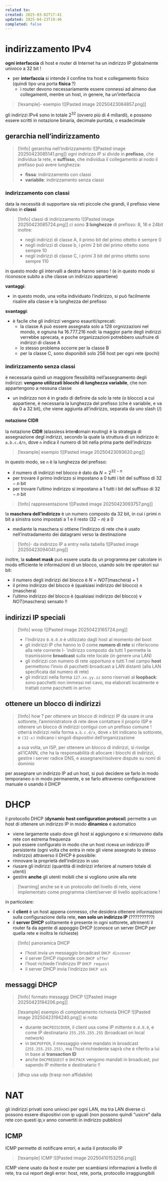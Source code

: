 ```yaml
---
related to: 
created: 2025-03-02T17:41
updated: 2025-04-23T19:46
completed: false
---
```

# indirizzamento IPv4
**ogni interfaccia** di host e router di Internet ha un indirizzo IP globalmente univoco a 32 bit !
- per **interfaccia** si intende il confine tra host e collegamento fisico (quindi tipo una porta **fisica** ?)
	- i router devono necessariamente essere connessi ad almeno due collegamenti, mentre un host, in genere, ha un’interfaccia
>[!example]- esempio
![[Pasted image 20250423084857.png]]

gli indirizzi IPv4 sono in totale $2^{32}$ (ovvero più di 4 miliardi), e possono essere scritti in notazione binaria, decimale puntata, o esadecimale
## gerarchia nell’indirizzamento
>[!info] gerarchia nell’indirizzamento
![[Pasted image 20250423085141.png]]
ogni indirizzo IP si divide in **prefisso**, che individua la rete, e **suffisso**, che individua il collegamento al nodo
>il prefisso può avere lunghezza:
>- **fissa**: indirizzamento con classi
>- **variabile**: indirizzamento senza classi
### indirizzamento con classi
data la necessità di supportare sia reti piccole che grandi, il prefisso viene diviso in **classi**
>[!info] classi di indirizzamento
![[Pasted image 20250423085724.png]]
ci sono **3 lunghezze** di prefisso: 8, 16 e 24bit
inoltre:
>- negli indirizzi di classe A, il primo bit del primo ottetto è sempre 0
>- negli indirizzi di classe b, i primi 2 bit del primo ottetto sono sempre 10
>- negli indirizzi di classe C, i primi 3 bit del primo ottetto sono sempre 110
>
in questo modo gli intervalli a destra hanno senso ! (e in questo modo si riconosce subito a che classe un indirizzo appartiene)

**vantaggi**:
- in questo modo, una volta individuato l’indirizzo, si può facilmente risalire alla classe e la lunghezza del prefisso

**svantaggi**:
- è facile che gli indirizzi vengano esauriti/sprecati:
	- la classe A può essere assegnata solo a 128 orgnizzazioni nel mondo, e ognuna ha 16.777.216 nodi: la maggior parte degli indirizzi verrebbe sprecata, e poche organizzazioni potrebbero usufruire di indirizzi di classe A
	- lo stesso problema occorre per la classe B
	- per la classe C, sono disponibili solo 256 host per ogni rete (pochi)
### indirizzamento senza classi
è necessaria quindi un maggiore flessibilità nell’assegnamento degli indirizzi: **vengono utilizzati blocchi di lunghezza variabile**, che non appartengono a nessuna classe
- un indirizzo non è in grado di definire da solo la rete (o blocco) a cui appartiene, è necessaria la lunghezza del prefisso (che è variabile, e va da 0 a 32 bit), che viene aggiunta all’indirizzo, separata da uno slash (/)
#### notazione CIDR
la notazione **CIDR** (**c**lassless **i**nter**d**omain **r**outing) è la strategia di assegnazione degl indirizzi, secondo la quale la struttura di un indirizzo è: `a.b.c.d/n`, dove `n` indica il numero di bit nella prima parte dell’indirizzo

>[!example] esempio
![[Pasted image 20250423093620.png]]

in questo modo, se `n` è la lunghezza del prefisso:
- il numero di indirizzi nel blocco è dato da $N=2^{32-n}$
- per trovare il primo indirizzo si impostano a 0 tutti i bit del suffisso di $32-n$ bit 
- per trovare l’ultimo indirizzo si impostano a 1 tutti i bit del suffisso di $32-n$ bit
>[!info] rappresentazione
![[Pasted image 20250423093757.png]]

la **maschera dell’indirizzo** è un numero composto da 32 bit, in cui i primi $n$ bit a sinistra sono impostati a 1 e il resto ($32-n$) a 0
- mediante la maschera si ottiene l’indirizzo di rete che è usato nell’instradamento dei datagrami verso la destinazione
>[!info]- da indirizzo IP a entry nella tabella
![[Pasted image 20250423094041.png]]

inoltre, la **subnet mask** può essere usata da un programma per calcolare in modo efficiente le informazioni di un blocco, usando solo tre operatori sui bit:
- il numero degli indirizzi del blocco è $N=NOT\text{(maschera})+1$
- il primo indirizzo del blocco è $\text{(qualsiasi indirizzo del blocco)} \land \text{(maschera)}$
- l’ultimo indirizzo del blocco è $(\text{qualsiasi indirizzo del blocco}) \lor NOT(\text{maschera})$
sensato !!
## indirizzi IP speciali
>[!info] woop
![[Pasted image 20250423165724.png]]
>- l’indirizzo `0.0.0.0` è utilizzato dagli host al momento del boot
>- gli indirizzi IP che hanno lo 0 come **numero di rete** si riferiscono alla rete corrente
l- ’indirizzo composto da tutti 1 permette la trasmissione **broadcast** sulla rete locale (in genere una LAN)
>- gli indirizzi con numero di rete opportuno e tutti 1 nel campo **host** permettono l’invio di pacchetti broadcast a LAN distanti (alla LAN specificata dal numero di rete)
>- gli indirizzi nella forma `127.xx.yy.zz` sono riservati al **loopback**: sono pacchetti non immessi nel cavo, ma elaborati localmente e trattati come pacchetti in arrivo

## ottenere un blocco di indirizzi
>[!info] how ? 
>per ottenere un blocco di indirizzi IP da usare in una sottorete, l’amministratore di rete deve contattare il proprio ISP e ottenere un blocco di indirizzi contigui con un prefisso comune !
>otterrà indirizzi nella forma `a.b.c.d/x`, dove `x` bit indicano la sottorete, e `(32-x)` indicano i singoli dispositivi dell’organizzazione
>
>a sua volta, un ISP, per ottenere un blocco di indirizzi, si rivolge all’ICANN, che ha la responsabilità di allocare i blocchi di indirizzi, gestire i server radice DNS, e assegnare/risolvere dispute su nomi di dominio

per assegnare un indirizzo IP ad un host, si può decidere se farlo in modo temporaneo o in modo permanente, e se farlo attraverso configurazione manuale o usando il DHCP
# DHCP
il protocollo DHCP (**dynamic host configuration protocol**) permette a un host di ottenere un indirizzo IP in modo **dinamico** e automatico
- viene largamente usato dove gli host si aggiungono e si rimuovono dalla rete con estrema frequenza
- può essere configurato in modo che un host riceva un indirizzo IP persistente (ogni volta che entra in rete gli viene assegnato lo stesso indirizzo)
attraverso il DHCP è possibile:
- rinnovare la proprietà dell’indirizzo in uso
- riusare gli indirizzi (quantità di indirizzi inferiore al numero totale di utenti)
- gestire **anche** gli utenti mobili che si vogliono unire alla rete
>[!warning] anche se è un protocollo del livello di rete, viene implementato come programma client/server di livello applicazione !

in particolare:
- il **client** è un host appena connesso, che desidera ottenere informazioni sulla configurazione della rete, **non solo un indirizzo IP** (??????????)
- il **server DHCP** solitamente è presente in ogni sottorete, altrimenti il router fa da agente di appoggio DHCP (conosce un server DHCP per quella rete e inoltra le richieste)

>[!info] panoramica DHCP
>- l’host invia un messaggio broadcast `DHCP discover`
>- il server DHCP risponde con `DHCP offer`
>- l’host richiede l’indirizzo IP `DHCP request`
>- il server DHCP invia l’indirizzo `DHCP ack`

## messaggi DHCP
>[!info] formato messaggi DHCP
![[Pasted image 20250423194206.png]]

>[!example] esempio di completamento richiesta DHCP
![[Pasted image 20250423194240.png]]
>si nota:
>- durante `DHCPDISCOVER`, il client usa come IP mittente `0.0.0.0`, e come IP destinatario `255.255.255.255` (broadcast on local network)
>- in `DHCPOFFER`, il messaggio viene mandato in broadcast (`255.255.255.255)`, ma l’host richiedente saprà che è riferito a lui in base al **transaction ID**
>- anche `DHCPREQUEST` e `DHCPACK` vengono mandati in broadcast, pur sapendo IP mittente e destinatario !! 

>[dhcp usa udp (trasp non affidabile)

# NAT
gli indirizzi privati sono univoci per ogni LAN, ma tra LAN diverse ci possono essere dispositivi con ip uguali (non possono quindi “usicre” dalla rete con questi ip,v anno convertiti in indirizzo pubblico)

## ICMP
ICMP permette di notificare errori, e autia il protocollo IP

>[!example] ICMP 
![[Pasted image 20250410153256.png]]

ICMP viene usato da host e router per scambiarsi informazioni a livello di rete, tra cui report degli error: host, rete, porta, protocollo irraggiungibili